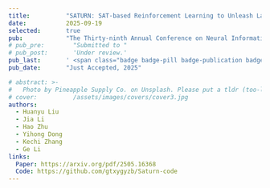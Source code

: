 ```yaml
---
title:          "SATURN: SAT-based Reinforcement Learning to Unleash Language Model Reasoning"
date:           2025-09-19
selected:       true
pub:            "The Thirty-ninth Annual Conference on Neural Information Processing Systems (NeurIPS 2025)"
# pub_pre:        "Submitted to "
# pub_post:       'Under review.'
pub_last:       ' <span class="badge badge-pill badge-publication badge-success">Spotlight (3.2%)</span>'
pub_date:       "Just Accepted, 2025"

# abstract: >-
#   Photo by Pineapple Supply Co. on Unsplash. Please put a tldr (too-long-didnt-read, 1~2 sentences) of your publication here. It is not recommended to put the actual abstract here because it is usually too long to fit in. $\LaTeX$ is supported. $a=b+c$.
# cover:          /assets/images/covers/cover3.jpg
authors:
  - Huanyu Liu
  - Jia Li
  - Hao Zhu
  - Yihong Dong
  - Kechi Zhang
  - Ge Li
links:
  Paper: https://arxiv.org/pdf/2505.16368
  Code: https://github.com/gtxygyzb/Saturn-code
---
```

